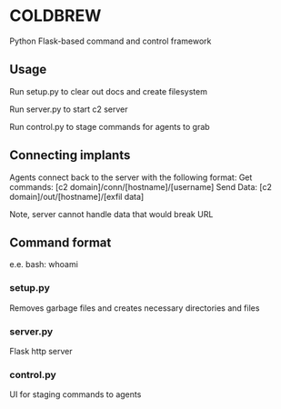 # COLDBREW
Python Flask-based command and control framework


## Usage
Run setup.py to clear out docs and create filesystem

Run server.py to start c2 server

Run control.py to stage commands for agents to grab


## Connecting implants
Agents connect back to the server with the following format:
    Get commands:   [c2 domain]/conn/[hostname]/[username]
    Send Data:      [c2 domain]/out/[hostname]/[exfil data]

Note, server cannot handle data that would break URL


## Command format
[prefix]: [commands]

e.e.
bash: whoami


### setup.py
Removes garbage files and creates necessary directories and files


### server.py
Flask http server


### control.py
UI for staging commands to agents